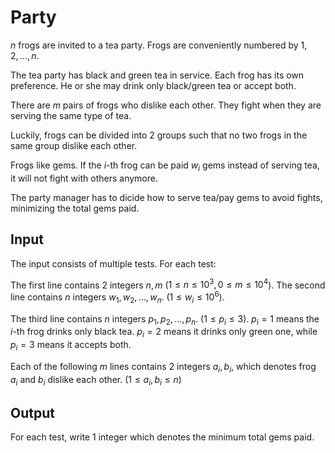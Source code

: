 # Party

$n$ frogs are invited to a tea party.
Frogs are conveniently numbered by $1, 2, \dots, n$.

The tea party has black and green tea in service.
Each frog has its own preference.
He or she may drink only black/green tea or accept both.

There are $m$ pairs of frogs who dislike each other.
They fight when they are serving the same type of tea.

Luckily, frogs can be divided into $2$ groups
such that no two frogs in the same group dislike each other.

Frogs like gems.
If the $i$-th frog can be paid $w_i$ gems instead of serving tea,
it will not fight with others anymore.

The party manager has to dicide how to serve tea/pay gems to avoid fights,
minimizing the total gems paid.

## Input

The input consists of multiple tests. For each test:

The first line contains $2$ integers $n, m$
($1 \leq n \leq 10^3, 0 \leq m \leq 10^4$).
The second line contains $n$ integers $w_1, w_2, \dots, w_n$.
($1 \leq w_i \leq 10^6$).

The third line contains $n$ integers $p_1, p_2, \dots, p_n$.
($1 \leq p_i \leq 3$).
$p_i = 1$ means the $i$-th frog drinks only black tea.
$p_i = 2$ means it drinks only green one,
while $p_i = 3$ means it accepts both.

Each of the following $m$ lines contains $2$ integers $a_i, b_i$,
which denotes frog $a_i$ and $b_i$ dislike each other.
($1 \leq a_i, b_i \leq n$)

## Output

For each test, write $1$ integer which denotes the minimum total gems paid.
